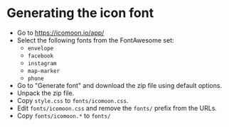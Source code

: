 Generating the icon font
========================

* Go to https://icomoon.io/app/
* Select the following fonts from the FontAwesome set:
  - `envelope`
  - `facebook`
  - `instagram`
  - `map-marker`
  - `phone`
* Go to "Generate font" and download the zip file using default options.
* Unpack the zip file.
* Copy `style.css` to `fonts/icomoon.css`.
* Edit `fonts/icomoon.css` and remove the `fonts/` prefix from the URLs.
* Copy `fonts/icomoon.*` to `fonts/`
